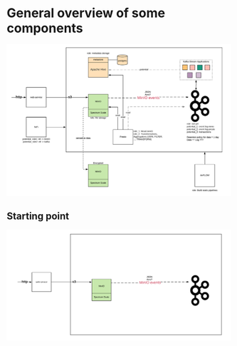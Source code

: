# General overview of some components
![img](./arch-diagram-full.png)
## Starting point
![img](./arch-diagram-start.png)

